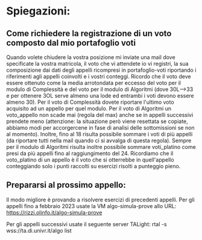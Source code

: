 # Spiegazioni:

## Come richiedere la registrazione di un voto composto dal mio portafoglio voti

Quando volete chiudere la vostra posizione mi inviate una mail dove specificate la vostra matricola, il voto che vi attendete io vi registri, la sua composizione dai dati degli appelli ricompresi in portafoglio-voti riportando i riferimenti agli appelli coinvolti e i vostri conteggi. Ricordo che il voto deve essere ottenuto come la media arrotondata per eccesso del voto per il modulo di Complessità e del voto per il modulo di Algoritmi (dove 30L-->33 e per ottenere 3OL serve almeno una lode ed entrambi i voti devono essere almeno 30).
Per il voto di Complessità dovete riportare l'ultimo voto acquisito ad un appello per quel modulo.
Per il voto di Algoritmi un voto_appello non scade mai (regola del max) anche se in appelli successivi prendete meno (attenzione: la situazione però viene resettata se copiate, abbiamo modi per accorgercene in fase di analisi delle sottomissioni se non al momento).
Inoltre, fino al 18 risulta possibile sommare i voti di più appelli (da riportare tutti nella mail quando ci si avvalga di questa regola).
Sempre per il modulo di Algoritmi risulta inoltre possibile sommare voti_platino come presi da più appelli fino al raggiungimento del 24.
Ricordiamo che il voto_platino di un appello è il voto che si otterrebbe in quell'appello conteggiando solo i punti raccolti su esercizi risolti a punteggio pieno.    

## Prepararsi al prossimo appello:

Il modo migliore è provando a risolvere esercizi di precedenti appelli.
Per gli appelli fino a febbraio 2023 usate la VM algo-simula-prove allo URL:
   https://rizzi.olinfo.it/algo-simula-prove

Per gli appelli successivi usate il seguente server TALight:
   rtal -s wss://ta.di.univr.it/algo list

